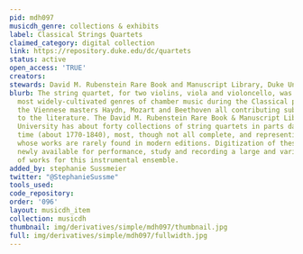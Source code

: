 ```yaml
---
pid: mdh097
musicdh_genre: collections & exhibits
label: Classical Strings Quartets
claimed_category: digital collection
link: https://repository.duke.edu/dc/quartets
status: active
open_access: 'TRUE'
creators: 
stewards: David M. Rubenstein Rare Book and Manuscript Library, Duke University
blurb: The string quartet, for two violins, viola and violoncello, was one of the
  most widely-cultivated genres of chamber music during the Classical period, with
  the Viennese masters Haydn, Mozart and Beethoven all contributing substantially
  to the literature. The David M. Rubenstein Rare Book & Manuscript Library at Duke
  University has about forty collections of string quartets in parts dating from this
  time (about 1770-1840), most, though not all complete, and representing composers
  whose works are rarely found in modern editions. Digitization of these parts makes
  newly available for performance, study and recording a large and varied repertoire
  of works for this instrumental ensemble.
added_by: stephanie Sussmeier
twitter: "@StephanieSussme"
tools_used: 
code_repository: 
order: '096'
layout: musicdh_item
collection: musicdh
thumbnail: img/derivatives/simple/mdh097/thumbnail.jpg
full: img/derivatives/simple/mdh097/fullwidth.jpg
---
```

